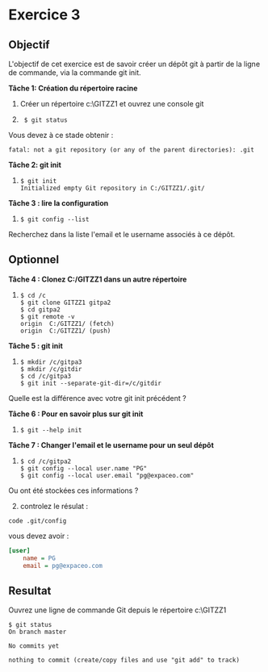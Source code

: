# Exercice 3

## Objectif
L'objectif de cet exercice est de savoir créer un dépôt git  à partir de la ligne de commande, via la commande git init.

**Tâche 1: Création du répertoire racine**
1) Créer un répertoire c:\GITZZ1 et ouvrez une console git
2) ```
    $ git status
   ```

Vous devez à ce stade obtenir :
```
fatal: not a git repository (or any of the parent directories): .git
```

**Tâche 2: git init**

1)  ```
    $ git init
    Initialized empty Git repository in C:/GITZZ1/.git/
    ```

**Tâche 3 : lire la configuration**

1)  ```
    $ git config --list
    ```
Recherchez dans la liste l'email et le username associés à ce dépôt.


## Optionnel 

**Tâche 4 : Clonez C:/GITZZ1 dans un autre répertoire**

1)  ```
    $ cd /c
    $ git clone GITZZ1 gitpa2
    $ cd gitpa2
    $ git remote -v
    origin  C:/GITZZ1/ (fetch)
    origin  C:/GITZZ1/ (push)
    ```

**Tâche 5 : git init**
1)  ```
    $ mkdir /c/gitpa3
    $ mkdir /c/gitdir
    $ cd /c/gitpa3
    $ git init --separate-git-dir=/c/gitdir
    ```

Quelle est la différence avec votre git init précédent ?


**Tâche 6 : Pour en savoir plus sur git init**
1)  ```
    $ git --help init
    ```

**Tâche 7 : Changer l'email et le username pour un seul dépôt**
1)  ```
    $ cd /c/gitpa2
    $ git config --local user.name "PG"
    $ git config --local user.email "pg@expaceo.com"
    ```
Ou ont été stockées ces informations ?

2) controlez le résulat :
```
code .git/config
```
vous devez avoir :
```ini
[user]
	name = PG
	email = pg@expaceo.com
```

## Resultat 
Ouvrez une ligne de commande Git depuis le répertoire c:\GITZZ1
``` 
$ git status
On branch master

No commits yet

nothing to commit (create/copy files and use "git add" to track)
```



